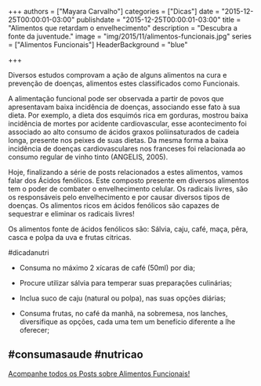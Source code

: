 +++
authors = ["Mayara Carvalho"]
categories = ["Dicas"]
date = "2015-12-25T00:00:01-03:00"
publishdate = "2015-12-25T00:00:01-03:00"
title = "Alimentos que retardam o envelhecimento"
description = "Descubra a fonte da juventude."
image = "img/2015/11/alimentos-funcionais.jpg"
series = ["Alimentos Funcionais"]
  HeaderBackground = "blue"

+++

Diversos estudos comprovam a ação de alguns alimentos na cura e prevenção de doenças, alimentos estes classificados como Funcionais.

A alimentação funcional pode ser observada a partir de povos que apresentavam baixa incidência de doenças, associando esse fato à sua dieta. Por exemplo, a dieta dos esquimós rica em gorduras, mostrou baixa incidência de mortes por acidente cardiovascular, esse acontecimento foi associado ao alto consumo de ácidos graxos poliinsaturados de cadeia longa, presente nos peixes de suas dietas. Da mesma forma a baixa incidência de doenças cardiovasculares nos franceses foi relacionada ao consumo regular de vinho tinto (ANGELIS, 2005).

Hoje, finalizando a série de posts relacionados a estes alimentos, vamos falar dos Ácidos fenólicos. Este composto presente em diversos alimentos tem o poder de combater o envelhecimento celular. Os radicais livres, são os responsáveis pelo envelhecimento e por causar diversos tipos de doenças. Os alimentos ricos em ácidos fenólicos são capazes de sequestrar e eliminar os radicais livres!

Os alimentos fonte de ácidos fenólicos são: Sálvia, caju, café, maça, pêra, casca e polpa da uva e frutas citricas.



#dicadanutri

- Consuma no máximo 2 xícaras de café (50ml) por dia;

- Procure utilizar sálvia para temperar suas preparações culinárias;

- Inclua suco de caju (natural ou polpa), nas suas opções diárias;

- Consuma frutas, no café da manhã, na sobremesa, nos lanches, diversifique as opções, cada uma tem um benefício diferente a lhe oferecer;


## #consumasaude  #nutricao


[Acompanhe todos os Posts sobre Alimentos Funcionais!][d73a921a]

  [d73a921a]: http://blog.autoconexao.org.br/series/alimentos-funcionais/ "Alimentos Funcionais"
